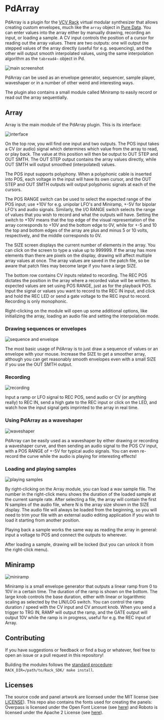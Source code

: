 # PdArray

PdArray is a plugin for the [VCV Rack](https://vcvrack.com/) virtual modular
synthesizer that allows creating custom envelopes, much like the `array` object
in [Pure Data](https://puredata.info/). You can enter values into the array
either by manually drawing, recording an input, or loading a sample. A CV input
controls the position of a cursor for reading out the array values. There are
two outputs: one will output the stepped values of the array directly (useful
for e.g. sequencing), and the other will output smooth interpolated values,
using the same interpolation algorithm as the `tabread4~` object in Pd.

![main screenshot](screenshots/main.png)

PdArray can be used as an envelope generator, sequencer, sample player,
waveshaper or in a number of other weird and interesting ways.

The plugin also contains a small module called Miniramp to easily record or
read out the array sequentially.


## Array
Array is the main module of the PdArray plugin. This is its interface:

![interface](screenshots/interface.png)

On the top row, you will find one input and two outputs. The POS input takes a
CV (or audio) signal which determines which value from the array to read, or
play back. The value at this position will then be output to OUT STEP and OUT
SMTH. The OUT STEP output contains the array values directly, while OUT SMTH
will output smoothed (interpolated) values.

The POS input supports polyphony. When a polyphonic cable is inserted into POS,
each voltage in the input will have its own cursor, and the OUT STEP and OUT
SMTH outputs will output polyphonic signals at each of the cursors.

The POS RANGE switch can be used to select the expected range of the POS input;
use +10V for e.g. unipolar LFO's and Miniramp, +-5V for bipolar LFO's and audio
signals.  Similarly, the I/O RANGE switch selects the range of values that you
wish to record and what the outputs will have. Setting the switch to +10V means
that the top edge of the visual representation of the array corresponds to +10V
and the bottom edge to 0V, while for +-5 and 10 the top and bottom edges of the
array are plus and minus 5 or 10 volts, respectively, and the middle
corresponds to 0V.

The SIZE screen displays the current number of elements in the array. You can
click on the screen to type a value up to 999999. If the array has more
elements than there are pixels on the display, drawing will affect multiple
array values at once.  The array values are saved in the patch file, so be
aware that patch files may become large if you have a large SIZE.

The bottom row contains CV inputs related to recording. The REC POS dictates
the position in the array where a recorded value will be written. Its expected
values are set using POS RANGE, just as for the playback POS. Input the signal
or values you want to record to the REC IN input, and click and hold the REC
LED or send a gate voltage to the REC input to record. Recording is only
monophonic.

Right-clicking on the module will open up some additional options, like
initializing the array, loading an audio file and setting the interpolation
mode.

### Drawing sequences or envelopes

![sequence and envelope](screenshots/sequencer-envelope.png)

The most basic usage of PdArray is to just draw a sequence of values or an
envelope with your mouse. Increase the SIZE to get a smoother array, although
you can get reasonably smooth envelopes even with a small SIZE if you use the
OUT SMTH output.

### Recording

![recording](screenshots/record.png)

Input a ramp or LFO signal to REC POS, send audio or CV (or anything really) to
REC IN, send a high gate to the REC input or click on the LED, and watch how
the input signal gets imprinted to the array in real time.

### Using PdArray as a waveshaper

![waveshaper](screenshots/waveshaper.png)

PdArray can be easily used as a waveshaper by either drawing or recording a
waveshaper curve, and then sending an audio signal to the POS CV input, with a
POS RANGE of +-5V for typical audio signals. You can even re-record the curve
while the audio is playing for interesting effects!

### Loading and playing samples

![playing samples](screenshots/sample-player.png)

By right-clicking on the Array module, you can load a wav sample file. The
number in the right-click menu shows the duration of the loaded sample at the
current sample rate. After selecting a file, the array will contain the first N
samples of the audio file, where N is the array size shown in the SIZE display.
The audio file will always be loaded from the beginning, so you will need to
trim your file with an external audio editing application if you wish to load
it starting from another position.

Playing back a sample works the same way as reading the array in general: input
a voltage to POS and connect the outputs to wherever.

After loading a sample, drawing will be locked (but you can unlock it from the
right-click menu).


## Miniramp

![miniramp](screenshots/miniramp.png)

Miniramp is a small envelope generator that outputs a linear ramp from 0 to 10V
in a certain time. The duration of the ramp is shown on the bottom. The large
knob controls the base duration, either with linear or logarithmic scaling as
selected by the LIN/LOG switch. You can control the ramp duration / speed with
the CV input and CV amount knob. When you send a trigger to TRG IN, RAMP will
output the ramp, and the GATE output will output 10V while the ramp is in
progress, useful for e.g. the REC input of Array.


## Contributing
If you have suggestions or feedback or find a bug or whatever, feel free to open
an issue or a pull request in this repository!

Building the modules follows the [standard procedure](https://vcvrack.com/manual/PluginDevelopmentTutorial.html#creating-the-template-plugin):
`RACK_DIR=/path/to/Rack_SDK/ make install`.


## Licenses
The source code and panel artwork are licensed under the MIT license (see
[LICENSE](LICENSE.txt)). This repo also contains the fonts used for creating
the panels: Overpass is licensed under the Open Font License (see
[here](res/fonts/OFL.txt)) and Roboto is licensed under the Apache 2 License
(see [here](res/fonts/APACHE2.txt)).
